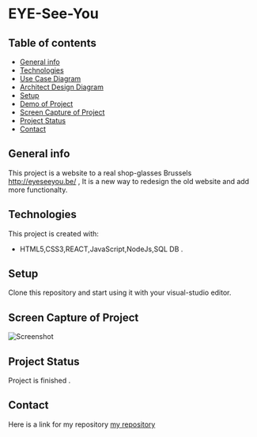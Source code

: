 # EYE-See-You

## Table of contents

- [General info](#general-info)
- [Technologies](#technologies)
- [Use Case Diagram](#usecase)
- [Architect Design Diagram](#architect)
- [Setup](#setup)
- [Demo of Project](#demo)
- [Screen Capture of Project](#screen-capture-of-project)
- [Project Status](#project-status)
- [Contact](#contact)

## General info

This project is a website to a real shop-glasses Brussels http://eyeseeyou.be/ , It is a new way to redesign the old website and add more functionalty.

## Technologies

This project is created with:

- HTML5,CSS3,REACT,JavaScript,NodeJs,SQL DB .

## Setup

Clone this repository and start using it with your visual-studio editor.

## Screen Capture of Project

![Screenshot](shared-content/assets/img/budg.png)

## Project Status

Project is finished .

## Contact

Here is a link for my repository [my repository](https://rashaali84.github.io/)
